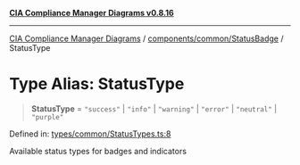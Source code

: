 [**CIA Compliance Manager Diagrams v0.8.16**](../../../../README.md)

***

[CIA Compliance Manager Diagrams](../../../../modules.md) / [components/common/StatusBadge](../README.md) / StatusType

# Type Alias: StatusType

> **StatusType** = `"success"` \| `"info"` \| `"warning"` \| `"error"` \| `"neutral"` \| `"purple"`

Defined in: [types/common/StatusTypes.ts:8](https://github.com/Hack23/cia-compliance-manager/blob/96f4020424aba8c55d4fe94eddf596babc070968/src/types/common/StatusTypes.ts#L8)

Available status types for badges and indicators
